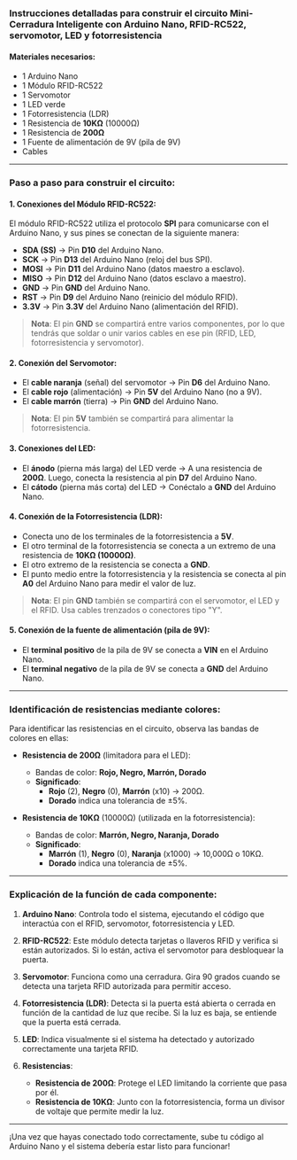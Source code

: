 ### Instrucciones detalladas para construir el circuito Mini-Cerradura Inteligente con Arduino Nano, RFID-RC522, servomotor, LED y fotorresistencia

#### Materiales necesarios:
- 1 Arduino Nano
- 1 Módulo RFID-RC522
- 1 Servomotor
- 1 LED verde
- 1 Fotorresistencia (LDR)
- 1 Resistencia de **10KΩ** (10000Ω) 
- 1 Resistencia de **200Ω**
- 1 Fuente de alimentación de 9V (pila de 9V)
- Cables

---

### **Paso a paso para construir el circuito**:

#### 1. **Conexiones del Módulo RFID-RC522**:
   El módulo RFID-RC522 utiliza el protocolo **SPI** para comunicarse con el Arduino Nano, y sus pines se conectan de la siguiente manera:

   - **SDA (SS)** → Pin **D10** del Arduino Nano.
   - **SCK** → Pin **D13** del Arduino Nano (reloj del bus SPI).
   - **MOSI** → Pin **D11** del Arduino Nano (datos maestro a esclavo).
   - **MISO** → Pin **D12** del Arduino Nano (datos esclavo a maestro).
   - **GND** → Pin **GND** del Arduino Nano.
   - **RST** → Pin **D9** del Arduino Nano (reinicio del módulo RFID).
   - **3.3V** → Pin **3.3V** del Arduino Nano (alimentación del RFID).

   > **Nota**: El pin **GND** se compartirá entre varios componentes, por lo que tendrás que soldar o unir varios cables en ese pin (RFID, LED, fotorresistencia y servomotor).

#### 2. **Conexión del Servomotor**:
   - El **cable naranja** (señal) del servomotor → Pin **D6** del Arduino Nano.
   - El **cable rojo** (alimentación) → Pin **5V** del Arduino Nano (no a 9V).
   - El **cable marrón** (tierra) → Pin **GND** del Arduino Nano.

   > **Nota**: El pin **5V** también se compartirá para alimentar la fotorresistencia.

#### 3. **Conexiones del LED**:
   - El **ánodo** (pierna más larga) del LED verde → A una resistencia de **200Ω**. Luego, conecta la resistencia al pin **D7** del Arduino Nano.
   - El **cátodo** (pierna más corta) del LED → Conéctalo a **GND** del Arduino Nano.

#### 4. **Conexión de la Fotorresistencia (LDR)**:
   - Conecta uno de los terminales de la fotorresistencia a **5V**.
   - El otro terminal de la fotorresistencia se conecta a un extremo de una resistencia de **10KΩ (10000Ω)**.
   - El otro extremo de la resistencia se conecta a **GND**.
   - El punto medio entre la fotorresistencia y la resistencia se conecta al pin **A0** del Arduino Nano para medir el valor de luz.

   > **Nota**: El pin **GND** también se compartirá con el servomotor, el LED y el RFID. Usa cables trenzados o conectores tipo "Y".

#### 5. **Conexión de la fuente de alimentación (pila de 9V)**:
   - El **terminal positivo** de la pila de 9V se conecta a **VIN** en el Arduino Nano.
   - El **terminal negativo** de la pila de 9V se conecta a **GND** del Arduino Nano.

---

### **Identificación de resistencias mediante colores**:

Para identificar las resistencias en el circuito, observa las bandas de colores en ellas:

- **Resistencia de 200Ω** (limitadora para el LED):
   - Bandas de color: **Rojo, Negro, Marrón, Dorado**
   - **Significado**:
     - **Rojo** (2), **Negro** (0), **Marrón** (x10) → 200Ω.
     - **Dorado** indica una tolerancia de ±5%.

- **Resistencia de 10KΩ** (10000Ω) (utilizada en la fotorresistencia):
   - Bandas de color: **Marrón, Negro, Naranja, Dorado**
   - **Significado**:
     - **Marrón** (1), **Negro** (0), **Naranja** (x1000) → 10,000Ω o 10KΩ.
     - **Dorado** indica una tolerancia de ±5%.

---

### **Explicación de la función de cada componente**:

1. **Arduino Nano**: Controla todo el sistema, ejecutando el código que interactúa con el RFID, servomotor, fotorresistencia y LED.
  
2. **RFID-RC522**: Este módulo detecta tarjetas o llaveros RFID y verifica si están autorizados. Si lo están, activa el servomotor para desbloquear la puerta.

3. **Servomotor**: Funciona como una cerradura. Gira 90 grados cuando se detecta una tarjeta RFID autorizada para permitir acceso.

4. **Fotorresistencia (LDR)**: Detecta si la puerta está abierta o cerrada en función de la cantidad de luz que recibe. Si la luz es baja, se entiende que la puerta está cerrada.

5. **LED**: Indica visualmente si el sistema ha detectado y autorizado correctamente una tarjeta RFID.

6. **Resistencias**:
   - **Resistencia de 200Ω**: Protege el LED limitando la corriente que pasa por él.
   - **Resistencia de 10KΩ**: Junto con la fotorresistencia, forma un divisor de voltaje que permite medir la luz.

---

¡Una vez que hayas conectado todo correctamente, sube tu código al Arduino Nano y el sistema debería estar listo para funcionar!
